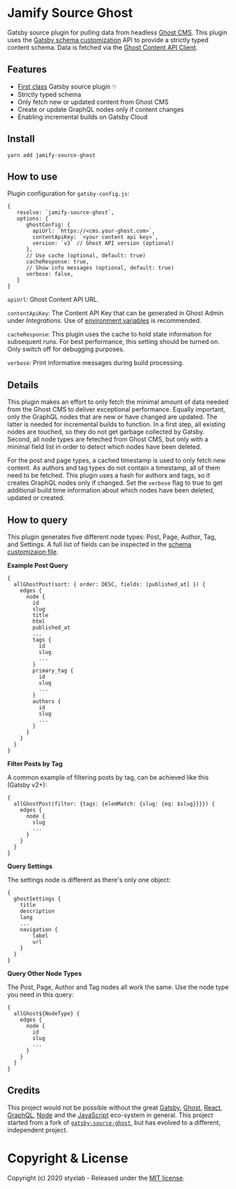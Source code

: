 # Jamify Source Ghost

Gatsby source plugin for pulling data from headless [Ghost CMS](https://ghost.org/changelog/jamstack/). This plugin uses the [Gatsby schema customization](https://www.gatsbyjs.org/docs/schema-customization/) API to provide a strictly typed content schema. Data is fetched
via the [Ghost Content API Client](https://ghost.org/docs/api/v3/javascript/content/).

## Features

- [First class](https://www.gatsbyjs.com/docs/integration-guide/source-plugin/) Gatsby source plugin ✨
- Strictly typed schema
- Only fetch new or updated content from Ghost CMS
- Create or update GraphQL nodes only if content changes
- Enabling incremental builds on Gatsby Cloud

## Install

`yarn add jamify-source-ghost`

## How to use

Plugin configuration for `gatsby-config.js`:

```
{
   resolve: `jamify-source-ghost`,
   options: {
      ghostConfig: {
        apiUrl: `https://<cms.your-ghost.com>`,
        contentApiKey: `<your content api key>`,
        version: `v3` // Ghost API version (optional)
      },
      // Use cache (optional, default: true)
      cacheResponse: true, 
      // Show info messages (optional, default: true)
      verbose: false,
   }
}
```

`apiUrl`: Ghost Content API URL.

`contentApiKey`: The Content API Key that can be generated in Ghost Admin under *Integrations*. Use of [environment variables](https://www.gatsbyjs.org/docs/environment-variables/) is recommended.

`cacheResponse`: This plugin uses the cache to hold state information for subsequent runs. For best performance, this setting should be turned on. Only switch off for debugging purposes.

`verbose`: Print informative messages during build processing.

## Details

This plugin makes an effort to only fetch the minimal amount of data needed from the Ghost CMS to deliver exceptional performance. Equally important, only the GraphQL nodes that are new or have changed are updated. The latter is needed for incremental builds to function. In a first step, all existing nodes are touched, so they do not get garbage collected by Gatsby. Second, all node types are feteched from Ghost CMS, but only with a minimal field list in order to detect which nodes have been deleted. 

For the post and page types, a cached timestamp is used to only fetch new content. As authors and tag types do not contain a timestamp, all of them need to be fetched. This plugin uses a hash for authors and tags, so it creates GraphQL nodes only if changed. Set the `verbose` flag to true to get additional build time information about which nodes have been deleted, updated or created.


## How to query

This plugin generates five different node types: Post, Page, Author, Tag, and Settings. A full list of fields can be inspected in the [schema customizaion file](https://github.com/styxlab/gatsby-theme-try-ghost/blob/master/packages/jamify-source-ghost/create-schema-customization.js).

**Example Post Query**

```
{
  allGhostPost(sort: { order: DESC, fields: [published_at] }) {
    edges {
      node {
        id
        slug
        title
        html
        published_at
        ...
        tags {
          id
          slug
          ...
        }
        primary_tag {
          id
          slug
          ...
        }
        authors {
          id
          slug
          ...
        }
      }
    }
  }
}
```

**Filter Posts by Tag**

A common example of filtering posts by tag, can be achieved like this (Gatsby v2+):

```
{
  allGhostPost(filter: {tags: {elemMatch: {slug: {eq: $slug}}}}) {
    edges {
      node {
        slug
        ...
      }
    }
  }
}
```

**Query Settings**

The settings node is different as there's only one object:

```
{
  ghostSettings {
    title
    description
    lang
    ...
    navigation {
        label
        url
    }
  }
}
```

**Query Other Node Types**

The Post, Page, Author and Tag nodes all work the same. Use the node type you need in this query:


```
{
  allGhost${NodeType} {
    edges {
      node {
        id
        slug
        ...
      }
    }
  }
}
```

## Credits

This project would not be possible without the great [Gatsby](https://www.gatsbyjs.org/), [Ghost](https://ghost.org/), [React](https://reactjs.org/), [GraphQL](https://graphql.org/), [Node](https://nodejs.org) and the [JavaScript](https://developer.mozilla.org/de/docs/Web/JavaScript) eco-system in general. This project started from a fork of [`gatsby-source-ghost`](https://github.com/TryGhost/gatsby-source-ghost), but has evolved to a different, independent project.

# Copyright & License

Copyright (c) 2020 styxlab - Released under the [MIT license](LICENSE).
